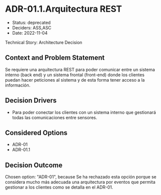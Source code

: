 # ADR-01.1.Arquitectura REST

* Status: deprecated
* Deciders: ASS,ASC
* Date: 2022-11-04

Technical Story: Architecture Decision

## Context and Problem Statement

Se requiere una arquitectura REST para poder comunicar entre un sistema interno (back end) y un sistema frontal (front-end) donde los clientes puedan hacer peticiones al sistema y de esta forma tener acceso a la información.

## Decision Drivers

* Para poder conectar los clientes con un sistema interno que gestionará todas las comunicaciones entre sensores.

## Considered Options

* ADR-01
* ADR-01.1

## Decision Outcome

Chosen option: "ADR-01", because Se ha rechazado esta opción porque se considera mucho más adecuada una arquitectura por eventos que permita gestionar a los clientes como se detalla en el ADR-01.
